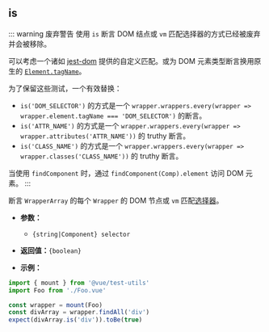 ## is

::: warning 废弃警告
使用 `is` 断言 DOM 结点或 `vm` 匹配选择器的方式已经被废弃并会被移除。

可以考虑一个诸如 [jest-dom](https://github.com/testing-library/jest-dom#custom-matchers) 提供的自定义匹配。或为 DOM 元素类型断言换用原生的 [`Element.tagName`](https://developer.mozilla.org/en-US/docs/Web/API/Element/tagName)。

为了保留这些测试，一个有效替换：

- `is('DOM_SELECTOR')` 的方式是一个 `wrapper.wrappers.every(wrapper => wrapper.element.tagName === 'DOM_SELECTOR')` 的断言。
- `is('ATTR_NAME')` 的方式是一个 `wrapper.wrappers.every(wrapper => wrapper.attributes('ATTR_NAME'))` 的 truthy 断言。
- `is('CLASS_NAME')` 的方式是一个 `wrapper.wrappers.every(wrapper => wrapper.classes('CLASS_NAME'))` 的 truthy 断言。

当使用 `findComponent` 时，通过 `findComponent(Comp).element` 访问 DOM 元素。
:::

断言 `WrapperArray` 的每个 `Wrapper` 的 DOM 节点或 `vm` 匹配[选择器](../selectors.md)。

- **参数：**

  - `{string|Component} selector`

- **返回值：**`{boolean}`

- **示例：**

```js
import { mount } from '@vue/test-utils'
import Foo from './Foo.vue'

const wrapper = mount(Foo)
const divArray = wrapper.findAll('div')
expect(divArray.is('div')).toBe(true)
```
